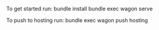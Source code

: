 To get started run:
	  bundle install
		bundle exec wagon serve

To push to hosting run:
		bundle exec wagon push hosting

